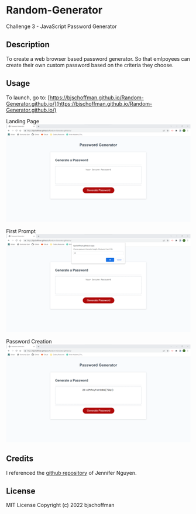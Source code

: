 # Random-Generator
Challenge 3 - JavaScript Password Generator

## Description

To create a web browser based password generator. So that emlpoyees can create their own custom password based on the criteria they choose.

## Usage

To launch, go to: [https://bjschoffman.github.io/Random-Generator.github.io/](https://bjschoffman.github.io/Random-Generator.github.io/) 

Landing Page
![Landing Page](/images/image-1.png)

First Prompt
![First Prompt](/images/image-2.png)

Password Creation
![Password Creation](/images/image-3.png)

## Credits

I referenced the [github repository](https://github.com/njthanhtrang/3.-JavaScript-Challenge-Password-Generator) of Jennifer Nguyen.

## License

MIT License Copyright (c) 2022 bjschoffman

